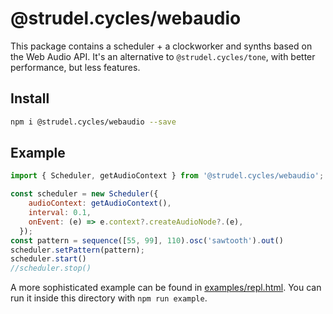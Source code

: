# @strudel.cycles/webaudio

This package contains a scheduler + a clockworker and synths based on the Web Audio API.
It's an alternative to `@strudel.cycles/tone`, with better performance, but less features.

## Install

```sh
npm i @strudel.cycles/webaudio --save
```

## Example

```js
import { Scheduler, getAudioContext } from '@strudel.cycles/webaudio';

const scheduler = new Scheduler({
    audioContext: getAudioContext(),
    interval: 0.1,
    onEvent: (e) => e.context?.createAudioNode?.(e),
  });
const pattern = sequence([55, 99], 110).osc('sawtooth').out()
scheduler.setPattern(pattern);
scheduler.start()
//scheduler.stop()
```

A more sophisticated example can be found in [examples/repl.html](./examples/repl.html).
You can run it inside this directory with `npm run example`.

